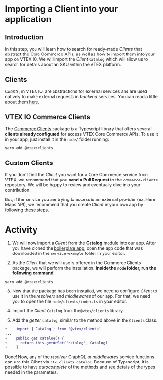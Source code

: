 # Importing a Client into your application

## Introduction

In this step, you will learn how to search for ready-made _Clients_ that abstract the Core Commerce APIs, as well as how to import them into your app on VTEX IO. We will import the _Client_ `Catalog` which will allow us to search for details about an SKU within the VTEX platform.

## Clients

_Clients_, in VTEX IO, are abstractions for external services and are used natively to make external requests in _backend_ services. You can read a little about them [here](https://developers.vtex.com/vtex-developer-docs/docs/how-to-use-and-create-clients-on-vtex-io).

## VTEX IO Commerce Clients

The [Commerce Clients](https://github.com/vtex/commerce-io-clients/blob/master/src/clients/catalog.ts) package is a Typescript library that offers several **clients already configured** for access VTEX Core Commerce APIs. To use it in your app, just install it in the `node/` folder running:

`yarn add @vtex/clients`

## Custom Clients

If you don't find the _Client_ you want for a Core Commerce service from VTEX, we recommend that you **send a Pull Request** to the `commerce-clients` repository. We will be happy to review and eventually dive into your contribution.

But, if the service you are trying to access is an external provider (ex: Here Maps API), we recommend that you create _Client_ in your own app by following [these steps](https://developers.vtex.com/vtex-developer-docs/docs/how-to-use-and-create-clients-on-vtex-io).

# Activity

1. We will now import a _Client_ from the **Catalog** module into our app. After you have cloned the [boilerplate app](https://github.com/vtex-apps/service-example), open the app code that was downloaded in the `service-example` folder in your editor.

2. As the _Client_ that we will use is offered in the Commerce Clients package, we will perform the installation. **Inside the `node` folder, run the following command:**

`yarn add @vtex/clients`

3. Now that the package has been installed, we need to configure _Client_ to use it in the _resolvers_ and _middlewares_ of our app. For that, we need you to open the file `node/clients/index.ts` in your editor.

4. Import the _Client_ `Catalog` from the`@vtex/clients` library.

5. Add the _getter_ `catalog`, similar to the method above in the `Clients` class.

```diff
+    import { Catalog } from '@vtex/clients'
...
+    public get catalog() {
+      return this.getOrSet('catalog', Catalog)
+    }
```

Done! Now, any of the _resolver_ GraphQL or _middlewares_ service functions can use this Client via `ctx.clients.catalog`. Because of Typescript, it is possible to have _autocomplete_ of the methods and see details of the types needed in the parameters.
